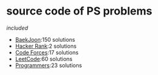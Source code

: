 # source code of PS problems  
_included_  
* [BaekJoon](https://www.acmicpc.net/):150 solutions  
* [Hacker Rank](https://www.hackerrank.com/dashboard):2 solutions  
* [Code Forces](https://codeforces.com/):17 solutions  
* [LeetCode](https://leetcode.com/):60 solutions  
* [Programmers](https://programmers.co.kr/):23 solutions  
